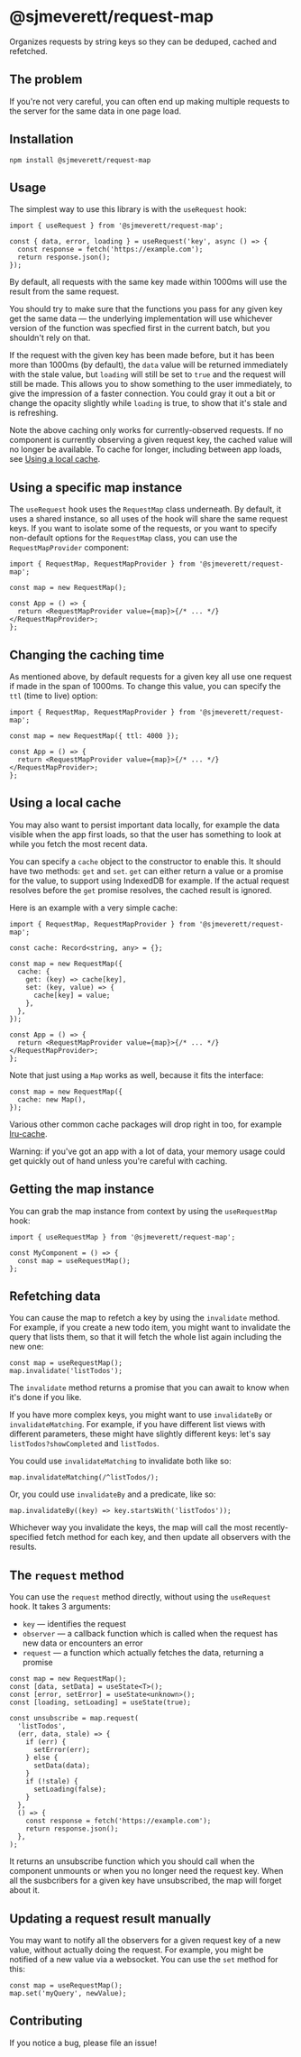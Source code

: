 # @sjmeverett/request-map

Organizes requests by string keys so they can be deduped, cached and refetched.

## The problem

If you're not very careful, you can often end up making multiple requests to the server for the same data in one page load.

## Installation

```
npm install @sjmeverett/request-map
```

## Usage

The simplest way to use this library is with the `useRequest` hook:

```tsx
import { useRequest } from '@sjmeverett/request-map';

const { data, error, loading } = useRequest('key', async () => {
  const response = fetch('https://example.com');
  return response.json();
});
```

By default, all requests with the same key made within 1000ms will use the result from the same request.

You should try to make sure that the functions you pass for any given key get the same data — the underlying implementation will use whichever version of the function was specfied first in the current batch, but you shouldn't rely on that.

If the request with the given key has been made before, but it has been more than 1000ms (by default), the `data` value will be returned immediately with the stale value, but `loading` will still be set to `true` and the request will still be made. This allows you to show something to the user immediately, to give the impression of a faster connection. You could gray it out a bit or change the opacity slightly while `loading` is true, to show that it's stale and is refreshing.

Note the above caching only works for currently-observed requests. If no component is currently observing a given request key, the cached value will no longer be available. To cache for longer, including between app loads, see [Using a local cache](#using-a-local-cache).

## Using a specific map instance

The `useRequest` hook uses the `RequestMap` class underneath. By default, it uses a shared instance, so all uses of the hook will share the same request keys. If you want to isolate some of the requests, or you want to specify non-default options for the `RequestMap` class, you can use the `RequestMapProvider` component:

```tsx
import { RequestMap, RequestMapProvider } from '@sjmeverett/request-map';

const map = new RequestMap();

const App = () => {
  return <RequestMapProvider value={map}>{/* ... */}</RequestMapProvider>;
};
```

## Changing the caching time

As mentioned above, by default requests for a given key all use one request if made in the span of 1000ms. To change this value, you can specify the `ttl` (time to live) option:

```tsx
import { RequestMap, RequestMapProvider } from '@sjmeverett/request-map';

const map = new RequestMap({ ttl: 4000 });

const App = () => {
  return <RequestMapProvider value={map}>{/* ... */}</RequestMapProvider>;
};
```

## Using a local cache

You may also want to persist important data locally, for example the data visible when the app first loads, so that the user has something to look at while you fetch the most recent data.

You can specify a `cache` object to the constructor to enable this. It should have two methods: `get` and `set`. `get` can either return a value or a promise for the value, to support using IndexedDB for example. If the actual request resolves before the `get` promise resolves, the cached result is ignored.

Here is an example with a very simple cache:

```tsx
import { RequestMap, RequestMapProvider } from '@sjmeverett/request-map';

const cache: Record<string, any> = {};

const map = new RequestMap({
  cache: {
    get: (key) => cache[key],
    set: (key, value) => {
      cache[key] = value;
    },
  },
});

const App = () => {
  return <RequestMapProvider value={map}>{/* ... */}</RequestMapProvider>;
};
```

Note that just using a `Map` works as well, because it fits the interface:

```tsx
const map = new RequestMap({
  cache: new Map(),
});
```

Various other common cache packages will drop right in too, for example [lru-cache](https://www.npmjs.com/package/lru-cache).

Warning: if you've got an app with a lot of data, your memory usage could get quickly out of hand unless you're careful with caching.

## Getting the map instance

You can grab the map instance from context by using the `useRequestMap` hook:

```tsx
import { useRequestMap } from '@sjmeverett/request-map';

const MyComponent = () => {
  const map = useRequestMap();
};
```

## Refetching data

You can cause the map to refetch a key by using the `invalidate` method. For example, if you create a new todo item, you might want to invalidate the query that lists them, so that it will fetch the whole list again including the new one:

```tsx
const map = useRequestMap();
map.invalidate('listTodos');
```

The `invalidate` method returns a promise that you can await to know when it's done if you like.

If you have more complex keys, you might want to use `invalidateBy` or `invalidateMatching`. For example, if you have different list views with different parameters, these might have slightly different keys: let's say `listTodos?showCompleted` and `listTodos`.

You could use `invalidateMatching` to invalidate both like so:

```tsx
map.invalidateMatching(/^listTodos/);
```

Or, you could use `invalidateBy` and a predicate, like so:

```tsx
map.invalidateBy((key) => key.startsWith('listTodos'));
```

Whichever way you invalidate the keys, the map will call the most recently-specified fetch method for each key, and then update all observers with the results.

## The `request` method

You can use the `request` method directly, without using the `useRequest` hook. It takes 3 arguments:

- `key` — identifies the request
- `observer` — a callback function which is called when the request has new data or encounters an error
- `request` — a function which actually fetches the data, returning a promise

```tsx
const map = new RequestMap();
const [data, setData] = useState<T>();
const [error, setError] = useState<unknown>();
const [loading, setLoading] = useState(true);

const unsubscribe = map.request(
  'listTodos',
  (err, data, stale) => {
    if (err) {
      setError(err);
    } else {
      setData(data);
    }
    if (!stale) {
      setLoading(false);
    }
  },
  () => {
    const response = fetch('https://example.com');
    return response.json();
  },
);
```

It returns an unsubscribe function which you should call when the component unmounts or when you no longer need the request key. When all the susbcribers for a given key have unsubscribed, the map will forget about it.

## Updating a request result manually

You may want to notify all the observers for a given request key of a new value, without actually doing the request. For example, you might be notified of a new value via a websocket. You can use the `set` method for this:

```tsx
const map = useRequestMap();
map.set('myQuery', newValue);
```

## Contributing

If you notice a bug, please file an issue!
